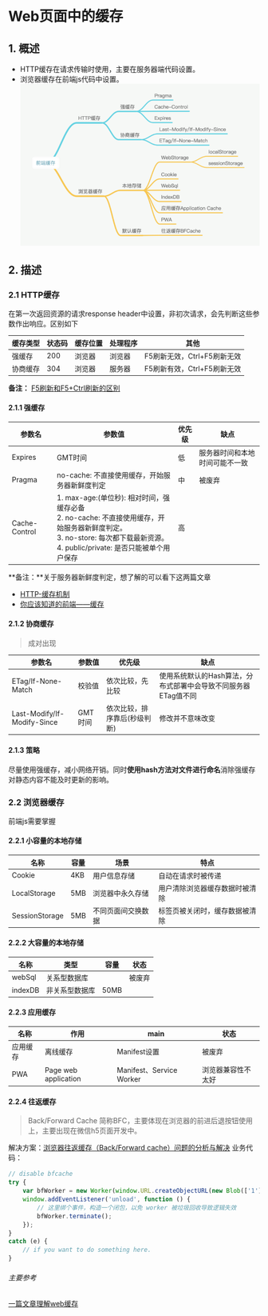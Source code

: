 # Web页面中的缓存

## 1. 概述
* HTTP缓存在请求传输时使用，主要在服务器端代码设置。
* 浏览器缓存在前端js代码中设置。
![summary](./media/summary.png)
    
## 2. 描述
### 2.1 HTTP缓存
在第一次返回资源的请求response header中设置，非初次请求，会先判断这些参数作出响应。区别如下

 缓存类型 | 状态码 | 缓存位置 | 处理程序 | 其他
---------|--------|---------|---------|-------
 强缓存   | 200   | 浏览器   | 浏览器   | F5刷新无效，Ctrl+F5刷新无效
 协商缓存 | 304   | 浏览器   | 服务器   | F5刷新有效，Ctrl+F5刷新无效
 
**备注：** [F5刷新和F5+Ctrl刷新的区别](https://zhidao.baidu.com/question/1495592239977871539.html)
 
#### 2.1.1 强缓存

 参数名 | 参数值 | 优先级 | 缺点
-------|--------|-------|-----
Expires | GMT时间 | 低 | 服务器时间和本地时间可能不一致
Pragma | no-cache: 不直接使用缓存，开始服务器新鲜度判定 | 中 | 被废弃
Cache-Control | 1. max-age:(单位秒): 相对时间，强缓存必备 <br> 2. no-cache: 不直接使用缓存，开始服务器新鲜度判定。<br> 3. no-store: 每次都下载最新资源。<br> 4. public/private: 是否只能被单个用户保存  | 高 | 

**备注：**关于服务器新鲜度判定，想了解的可以看下这两篇文章
+ [HTTP-缓存机制](https://earthsplitter.github.io/2017/03/22/HTTP-%E7%BC%93%E5%AD%98%E6%9C%BA%E5%88%B6/)
+ [你应该知道的前端——缓存](https://juejin.im/post/5ae081aaf265da0b767d263a)

#### 2.1.2 协商缓存
> 成对出现

参数名 | 参数值 | 优先级 | 缺点
------|--------|-------|-----
ETag/If-None-Match | 校验值 | 依次比较，先比较 | 使用系统默认的Hash算法，分布式部署中会导致不同服务器ETag值不同
Last-Modify/If-Modify-Since | GMT时间 | 依次比较，排序靠后(秒级判断) | 修改并不意味改变 

#### 2.1.3 策略
尽量使用强缓存，减小网络开销。同时**使用hash方法对文件进行命名**消除强缓存对静态内容不能及时更新的影响。

### 2.2 浏览器缓存
前端js需要掌握

#### 2.2.1 小容量的本地存储

名称 | 容量 | 场景 | 特点
-----|------|----|-----
Cookie | 4KB | 用户信息存储 | 自动在请求时被传递
LocalStorage | 5MB | 浏览器中永久存储 | 用户清除浏览器缓存数据时被清除
SessionStorage | 5MB | 不同页面间交换数据 | 标签页被关闭时，缓存数据被清除

#### 2.2.2 大容量的本地存储

名称 | 类型 |  容量 | 状态
-----|------|----|-----
webSql | 关系型数据库 |  | 被废弃
indexDB | 非关系型数据库 | 50MB | 

#### 2.2.3 应用缓存

名称 | 作用 |  main | 状态
-----|------|----|-----
应用缓存 | 离线缓存 | Manifest设置 | 被废弃
PWA | Page web application | Manifest、Service Worker | 浏览器兼容性不太好

#### 2.2.4 往返缓存
> Back/Forward Cache 简称BFC，主要体现在浏览器的前进后退按钮使用上，主要出现在微信h5页面开发中。

解决方案：[浏览器往返缓存（Back/Forward cache）问题的分析与解决](https://segmentfault.com/a/1190000015321895)
业务代码：
```js
// disable bfcache
try {
    var bfWorker = new Worker(window.URL.createObjectURL(new Blob(['1'])));
    window.addEventListener('unload', function () {
        // 这里绑个事件，构造一个闭包，以免 worker 被垃圾回收导致逻辑失效
        bfWorker.terminate();
    });
}
catch (e) {
    // if you want to do something here.
}
```

###### 主要参考
 [一篇文章理解web缓存](https://segmentfault.com/a/1190000015809379)